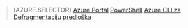 > [AZURE.SELECTOR]
[Azure Portal](../articles/load-balancer/load-balancer-get-started-ilb-arm-portal.md)
[PowerShell](../articles/load-balancer/load-balancer-get-started-ilb-arm-ps.md)
[Azure CLI za Defragmentaciju](../articles/load-balancer/load-balancer-get-started-ilb-arm-cli.md)
[predloška](../articles/load-balancer/load-balancer-get-started-ilb-arm-template.md)
